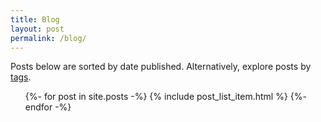 ```yaml
---
title: Blog
layout: post
permalink: /blog/
---
```


Posts below are sorted by date published. Alternatively, explore posts by [tags](../tags/).

<ul class="post-list">
{%- for post in site.posts -%}
  {% include post_list_item.html %}
{%- endfor -%}
</ul>